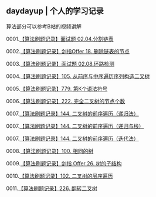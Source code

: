 ## daydayup | 个人的学习记录

算法部分可以参考B站的视频讲解

0001.[【算法刷题记录】面试题 02.04.分割链表](https://www.bilibili.com/video/BV1NZ4y1Z7A3/)

0002.[【算法刷题记录】剑指Offer 18. 删除链表的节点](https://www.bilibili.com/video/BV1Hf4y1F7HR/)

0003.[【算法刷题记录】面试题 02.08.环路检测](https://www.bilibili.com/video/BV1EL4y1x7cm/)

0004.[【算法刷题记录】105. 从前序与中序遍历序列构造二叉树](https://www.bilibili.com/video/BV1vu411R7Hh/)

0005.[【算法刷题记录】779. 第K个语法符号](https://www.bilibili.com/video/BV1cr4y1Y7CC/)

0006.[【算法刷题记录】222. 完全二叉树的节点个数](https://www.bilibili.com/video/BV1c44y1x7o9/)

0007.[【算法刷题记录】144. 二叉树的前序遍历（递归法）](https://www.bilibili.com/video/BV1MS4y117f1/)

0007.[【算法刷题记录】144. 二叉树的前序遍历（递归与栈）](https://www.bilibili.com/video/BV19R4y1T7SD/)

0007.[【算法刷题记录】144. 二叉树的前序遍历（迭代法）](https://www.bilibili.com/video/BV1mY411t7FA/)

0008.[【算法刷题记录】100. 相同的树](https://www.bilibili.com/video/BV1e44y1p7xj/)

0009.[【算法刷题记录】剑指 Offer 26. 树的子结构](https://www.bilibili.com/video/BV13F411J7fw/)

0010.[【算法刷题记录】102. 二叉树的层序遍历](https://www.bilibili.com/video/BV11i4y1Z7BF/)

0011.[【算法刷题记录】226. 翻转二叉树](https://www.bilibili.com/video/BV1a34y1y7dQ/)